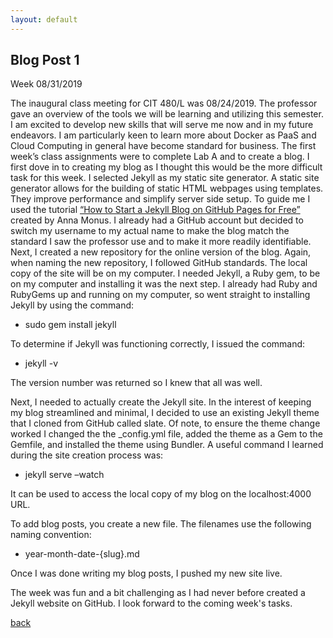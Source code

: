 ```yaml
---
layout: default
---
```


## Blog Post 1

Week 08/31/2019

The inaugural class meeting for CIT 480/L was 08/24/2019. The professor gave an overview of the tools we will be learning and utilizing this semester. I am excited to develop new skills that will serve me now and in my future endeavors. I am particularly keen to learn more about Docker as PaaS and Cloud Computing in general have become standard for business. 
The first week’s class assignments were to complete Lab A and to create a blog. I first dove in to creating my blog as I thought this would be the more difficult task for this week. I selected Jekyll as my static site generator. A static site generator allows for the building of static HTML webpages using templates. They improve performance and simplify server side setup. To guide me I used the tutorial [“How to Start a Jekyll Blog on GitHub Pages for Free”](https://onextrapixel.com/start-jekyll-blog-github-pages-free/) created by Anna Monus. I already had a GitHub account but decided to switch my username to my actual name to make the blog match the standard I saw the professor use and to make it more readily identifiable. Next, I created a new repository for the online version of the blog. Again, when naming the new repository, I followed GitHub standards. The local copy of the site will be on my computer. I needed Jekyll, a Ruby gem, to be on my computer and installing it was the next step. I already had Ruby and RubyGems up and running on my computer, so went straight to installing Jekyll by using the command:

-	sudo gem install jekyll  

To determine if Jekyll was functioning correctly, I issued the command:

-	jekyll -v

The version number was returned so I knew that all was well. 

Next, I needed to actually create the Jekyll site. In the interest of keeping my blog streamlined and minimal, I decided to use an existing Jekyll theme that I cloned from GitHub called slate. Of note, to ensure the theme change worked I changed the the \_config.yml file, added the theme as a Gem to the Gemfile, and installed the theme using Bundler. A useful command I learned during the site creation process was:

-	jekyll serve –watch

It can be used to access the local copy of my blog on the localhost:4000 URL.

To add blog posts, you create a new file. The filenames use the following naming convention:

-	year-month-date-{slug}.md

Once I was done writing my blog posts, I pushed my new site live. 

The week was fun and a bit challenging as I had never before created a Jekyll website on GitHub. I look forward to the coming week's tasks. 


[back](../)
